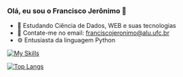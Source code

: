 ### Olá, eu sou o Francisco Jerônimo 👋

- 🌱 Estudando Ciência de Dados, WEB e suas tecnologias
- 📧 Contate-me no email: franciscojeronimo@alu.ufc.br
- ⚙️ Entusiasta da linguagem Python

[![My Skills](https://skillicons.dev/icons?i=flask,nodejs,fastapi,python,js,go,postman,markdown,tensorflow,github,git,css,html,postgres,mongo,mysql,vscode,&theme=dark)](https://skillicons.dev)


[![Top Langs](https://github-readme-stats.vercel.app/api/top-langs/?username=jeronimofjr&hide=jupyter%20notebook )](https://github.com/anuraghazra/github-readme-stats)
